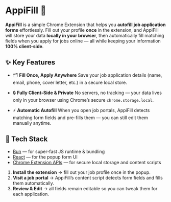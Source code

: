 # AppiFill 🚀

**AppiFill** is a simple Chrome Extension that helps you **autofill job application forms** effortlessly.
Fill out your profile **once** in the extension, and AppiFill will store your data **locally in your browser**, then automatically fill matching fields when you apply for jobs online — all while keeping your information **100% client-side**.



## ✨ Key Features

- 🗂️ **Fill Once, Apply Anywhere**
  Save your job application details (name, email, phone, cover letter, etc.) in a secure local store.

- 🔒 **Fully Client-Side & Private**
  No servers, no tracking — your data lives only in your browser using Chrome’s secure `chrome.storage.local`.

- ⚡ **Automatic Autofill**
  When you open job portals, AppiFill detects matching form fields and pre-fills them — you can still edit them manually anytime.


## 🚀 Tech Stack

- [Bun](https://bun.sh/) — for super-fast JS runtime & bundling
- [React](https://react.dev/) — for the popup form UI
- [Chrome Extension APIs](https://developer.chrome.com/docs/extensions/) — for secure local storage and content scripts


1. **Install the extension** → fill out your job profile once in the popup.
2. **Visit a job portal** → AppiFill’s content script detects form fields and fills them automatically.
3. **Review & Edit** → all fields remain editable so you can tweak them for each application.
